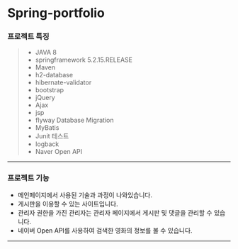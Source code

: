 # Spring-portfolio
### 프로젝트 특징
> * JAVA 8
> * springframework 5.2.15.RELEASE
> * Maven
> * h2-database
> * hibernate-validator
> * bootstrap
> * jQuery
> * Ajax
> * jsp
> * flyway Database Migration
> * MyBatis
> * Junit 테스트
> * logback
> * Naver Open API
***
### 프로젝트 기능
* 메인페이지에서 사용된 기술과 과정이 나와있습니다.
* 게시판을 이용할 수 있는 사이트입니다.
* 관리자 권한을 가진 관리자는 관리자 페이지에서 게시판 및 댓글을 관리할 수 있습니다.
* 네이버 Open API를 사용하여 검색한 영화의 정보를 볼 수 있습니다.
***